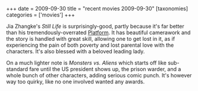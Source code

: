 +++
date = 2009-09-30
title = "recent movies 2009-09-30"
[taxonomies]
categories = ['movies']
+++

Jia Zhangke's *Still Life* is surprisingly-good, partly because it's
far better than his tremendously-overrated [Platform]. It has beautiful
camerawork and the story is handled with great skill, allowing one to
get lost in it, as if experiencing the pain of both poverty and lost
parental love with the characters. It's also blessed with a beloved
leading lady.

On a much lighter note is *Monsters vs. Aliens* which starts off like
sub-standard fare until the US president shows up, the prison warder,
and a whole bunch of other characters, adding serious comic punch. It's
however way too quirky, like no one involved wanted any awards.

  [Platform]: @/recent-ex-anticipated-movies.md
